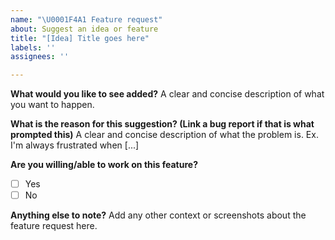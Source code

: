 ```yaml
---
name: "\U0001F4A1 Feature request"
about: Suggest an idea or feature
title: "[Idea] Title goes here"
labels: ''
assignees: ''

---
```


**What would you like to see added?**
A clear and concise description of what you want to happen.

**What is the reason for this suggestion? (Link a bug report if that is what prompted this)**
A clear and concise description of what the problem is. Ex. I'm always frustrated when [...]

**Are you willing/able to work on this feature?**
- [ ] Yes
- [ ] No

**Anything else to note?**
Add any other context or screenshots about the feature request here.
